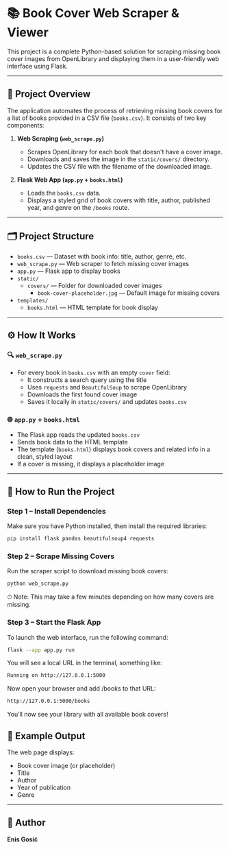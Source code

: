 # 📚 Book Cover Web Scraper & Viewer

This project is a complete Python-based solution for scraping missing book cover images from OpenLibrary and displaying them in a user-friendly web interface using Flask.

---

## 🧠 Project Overview

The application automates the process of retrieving missing book covers for a list of books provided in a CSV file (`books.csv`). It consists of two key components:

1. **Web Scraping (`web_scrape.py`)**  
   - Scrapes OpenLibrary for each book that doesn't have a cover image.
   - Downloads and saves the image in the `static/covers/` directory.
   - Updates the CSV file with the filename of the downloaded image.

2. **Flask Web App (`app.py` + `books.html`)**  
   - Loads the `books.csv` data.
   - Displays a styled grid of book covers with title, author, published year, and genre on the `/books` route.

---

## 🗂️ Project Structure

- `books.csv` — Dataset with book info: title, author, genre, etc.
- `web_scrape.py` — Web scraper to fetch missing cover images
- `app.py` — Flask app to display books
- `static/`
  - `covers/` — Folder for downloaded cover images
    - `book-cover-placeholder.jpg` — Default image for missing covers
- `templates/`
  - `books.html` — HTML template for book display

---

## ⚙️ How It Works

### 🔍 `web_scrape.py`
- For every book in `books.csv` with an empty `cover` field:
  - It constructs a search query using the title
  - Uses `requests` and `BeautifulSoup` to scrape OpenLibrary
  - Downloads the first found cover image
  - Saves it locally in `static/covers/` and updates `books.csv`

### 🌐 `app.py` + `books.html`
- The Flask app reads the updated `books.csv`
- Sends book data to the HTML template
- The template (`books.html`) displays book covers and related info in a clean, styled layout
- If a cover is missing, it displays a placeholder image

---

## 🚀 How to Run the Project

### Step 1 – Install Dependencies

Make sure you have Python installed, then install the required libraries:

```bash
pip install flask pandas beautifulsoup4 requests
```

### Step 2 – Scrape Missing Covers

Run the scraper script to download missing book covers:

```bash
python web_scrape.py
```

⏱ Note: This may take a few minutes depending on how many covers are missing.

### Step 3 – Start the Flask App
To launch the web interface, run the following command:

```bash
flask --app app.py run
```

You will see a local URL in the terminal, something like:

```bash
Running on http://127.0.0.1:5000
```

Now open your browser and add /books to that URL:

```bash
http://127.0.0.1:5000/books
```

You’ll now see your library with all available book covers!

## 📸 Example Output

The web page displays:

- Book cover image (or placeholder)  
- Title  
- Author  
- Year of publication  
- Genre  

---

## 📌 Author

**Enis Gosić**
